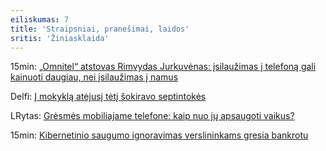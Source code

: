 ```yaml
---
eiliskumas: 7
title: 'Straipsniai, pranešimai, laidos'
sritis: 'Žiniasklaida'
---
```

15min: [„Omnitel“ atstovas Rimvydas Jurkuvėnas: įsilaužimas į telefoną gali kainuoti daugiau, nei įsilaužimas į namus](http://www.15min.lt)

Delfi: [Į mokyklą atėjusį tėtį šokiravo septintokės](/#a)

LRytas: [Grėsmės mobiliajame telefone: kaip nuo jų apsaugoti vaikus?](/#a)

15min: [Kibernetinio saugumo ignoravimas verslininkams gresia bankrotu](/#a)

